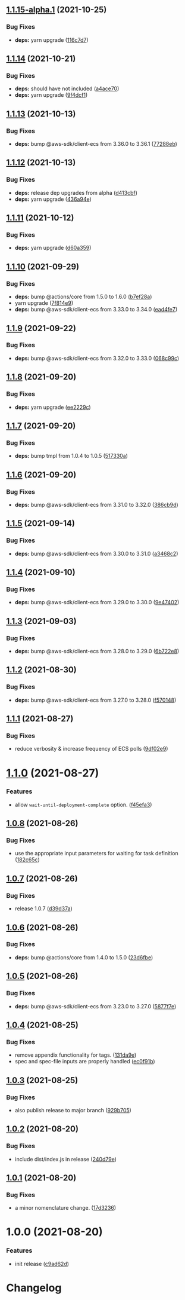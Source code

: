 ## [1.1.15-alpha.1](https://github.com/scribd/amazon-ecs-service-action/compare/v1.1.14...v1.1.15-alpha.1) (2021-10-25)


### Bug Fixes

* **deps:** yarn upgrade ([116c7d7](https://github.com/scribd/amazon-ecs-service-action/commit/116c7d728b6880329fcfd8a327a768a895471883))

## [1.1.14](https://github.com/scribd/amazon-ecs-service-action/compare/v1.1.13...v1.1.14) (2021-10-21)


### Bug Fixes

* **deps:** should have not included ([a4ace70](https://github.com/scribd/amazon-ecs-service-action/commit/a4ace701a8a88da57f298ade273cdad4c6c5a2f6))
* **deps:** yarn upgrade ([9f4dcf1](https://github.com/scribd/amazon-ecs-service-action/commit/9f4dcf1844ec5d3df5f814d0ff1ea2ab465e6949))

## [1.1.13](https://github.com/scribd/amazon-ecs-service-action/compare/v1.1.12...v1.1.13) (2021-10-13)


### Bug Fixes

* **deps:** bump @aws-sdk/client-ecs from 3.36.0 to 3.36.1 ([77288eb](https://github.com/scribd/amazon-ecs-service-action/commit/77288eb521482a0467f1d11543384c3121005c97))

## [1.1.12](https://github.com/scribd/amazon-ecs-service-action/compare/v1.1.11...v1.1.12) (2021-10-13)


### Bug Fixes

* **deps:** release dep upgrades from alpha ([d413cbf](https://github.com/scribd/amazon-ecs-service-action/commit/d413cbfa352c6d5a8a3fccb40e4cc127a14c03ea))
* **deps:** yarn upgrade ([436a94e](https://github.com/scribd/amazon-ecs-service-action/commit/436a94e2ecd33fa0097e18a09cc57200afc966dc))

## [1.1.11](https://github.com/scribd/amazon-ecs-service-action/compare/v1.1.10...v1.1.11) (2021-10-12)


### Bug Fixes

* **deps:** yarn upgrade ([d60a359](https://github.com/scribd/amazon-ecs-service-action/commit/d60a3592107f3ba26dd2b50cec436f692925fc2d))

## [1.1.10](https://github.com/scribd/amazon-ecs-service-action/compare/v1.1.9...v1.1.10) (2021-09-29)


### Bug Fixes

* **deps:** bump @actions/core from 1.5.0 to 1.6.0 ([b7ef28a](https://github.com/scribd/amazon-ecs-service-action/commit/b7ef28a9012b282e46d34c7a0f39fcafed198990))
* yarn upgrade ([7f814e9](https://github.com/scribd/amazon-ecs-service-action/commit/7f814e9c8bf6be305db37fe62f9d159e9150549e))
* **deps:** bump @aws-sdk/client-ecs from 3.33.0 to 3.34.0 ([ead4fe7](https://github.com/scribd/amazon-ecs-service-action/commit/ead4fe705ff1df21716d1085f717c2e0d18ac420))

## [1.1.9](https://github.com/scribd/amazon-ecs-service-action/compare/v1.1.8...v1.1.9) (2021-09-22)


### Bug Fixes

* **deps:** bump @aws-sdk/client-ecs from 3.32.0 to 3.33.0 ([068c99c](https://github.com/scribd/amazon-ecs-service-action/commit/068c99c0630b75d64c1a710abe1da1c60b1584cb))

## [1.1.8](https://github.com/scribd/amazon-ecs-service-action/compare/v1.1.7...v1.1.8) (2021-09-20)


### Bug Fixes

* **deps:** yarn upgrade ([ee2229c](https://github.com/scribd/amazon-ecs-service-action/commit/ee2229c513724330ca1356560fed8307d5ca17b9))

## [1.1.7](https://github.com/scribd/amazon-ecs-service-action/compare/v1.1.6...v1.1.7) (2021-09-20)


### Bug Fixes

* **deps:** bump tmpl from 1.0.4 to 1.0.5 ([517330a](https://github.com/scribd/amazon-ecs-service-action/commit/517330a314002bfaee0aea9c9aa429c9a4db21c4))

## [1.1.6](https://github.com/scribd/amazon-ecs-service-action/compare/v1.1.5...v1.1.6) (2021-09-20)


### Bug Fixes

* **deps:** bump @aws-sdk/client-ecs from 3.31.0 to 3.32.0 ([386cb9d](https://github.com/scribd/amazon-ecs-service-action/commit/386cb9d5b4ebb0a834e8e77fd7d040d746b26a82))

## [1.1.5](https://github.com/scribd/amazon-ecs-service-action/compare/v1.1.4...v1.1.5) (2021-09-14)


### Bug Fixes

* **deps:** bump @aws-sdk/client-ecs from 3.30.0 to 3.31.0 ([a3468c2](https://github.com/scribd/amazon-ecs-service-action/commit/a3468c2be82546a273b74dc06c8737b58c653aff))

## [1.1.4](https://github.com/scribd/amazon-ecs-service-action/compare/v1.1.3...v1.1.4) (2021-09-10)


### Bug Fixes

* **deps:** bump @aws-sdk/client-ecs from 3.29.0 to 3.30.0 ([9e47402](https://github.com/scribd/amazon-ecs-service-action/commit/9e474024067a866809ac5ca5d493f3590f1cbaca))

## [1.1.3](https://github.com/scribd/amazon-ecs-service-action/compare/v1.1.2...v1.1.3) (2021-09-03)


### Bug Fixes

* **deps:** bump @aws-sdk/client-ecs from 3.28.0 to 3.29.0 ([6b722e8](https://github.com/scribd/amazon-ecs-service-action/commit/6b722e86ccffb8cbc7c47958907c5021f9ccff0f))

## [1.1.2](https://github.com/scribd/amazon-ecs-service-action/compare/v1.1.1...v1.1.2) (2021-08-30)


### Bug Fixes

* **deps:** bump @aws-sdk/client-ecs from 3.27.0 to 3.28.0 ([f570148](https://github.com/scribd/amazon-ecs-service-action/commit/f5701483b593aba4612971c6174fe725c95cd201))

## [1.1.1](https://github.com/scribd/amazon-ecs-service-action/compare/v1.1.0...v1.1.1) (2021-08-27)


### Bug Fixes

* reduce verbosity & increase frequency of ECS polls ([9df02e9](https://github.com/scribd/amazon-ecs-service-action/commit/9df02e9d6bd9020124e5067b7e67c98b85d857be))

# [1.1.0](https://github.com/scribd/amazon-ecs-service-action/compare/v1.0.8...v1.1.0) (2021-08-27)


### Features

* allow `wait-until-deployment-complete` option.  ([f45efa3](https://github.com/scribd/amazon-ecs-service-action/commit/f45efa35a041d47ffeb574d9b18aa19855321ba9))

## [1.0.8](https://github.com/scribd/amazon-ecs-service-action/compare/v1.0.7...v1.0.8) (2021-08-26)


### Bug Fixes

* use the appropriate input parameters for waiting for task definition ([182c65c](https://github.com/scribd/amazon-ecs-service-action/commit/182c65c677d7ec3e78ba2f86305add359031795f))

## [1.0.7](https://github.com/scribd/amazon-ecs-service-action/compare/v1.0.6...v1.0.7) (2021-08-26)


### Bug Fixes

* release 1.0.7 ([d39d37a](https://github.com/scribd/amazon-ecs-service-action/commit/d39d37ac73e36bb85ed929a8d2306b2316479ae8))

## [1.0.6](https://github.com/scribd/amazon-ecs-service-action/compare/v1.0.5...v1.0.6) (2021-08-26)


### Bug Fixes

* **deps:** bump @actions/core from 1.4.0 to 1.5.0 ([23d6fbe](https://github.com/scribd/amazon-ecs-service-action/commit/23d6fbe830a95a43a489b48a628ede8174970d4d))

## [1.0.5](https://github.com/scribd/amazon-ecs-service-action/compare/v1.0.4...v1.0.5) (2021-08-26)


### Bug Fixes

* **deps:** bump @aws-sdk/client-ecs from 3.23.0 to 3.27.0 ([5877f7e](https://github.com/scribd/amazon-ecs-service-action/commit/5877f7ed658b5f7b10430dbce660e42bdce2f2c1))

## [1.0.4](https://github.com/scribd/amazon-ecs-service-action/compare/v1.0.3...v1.0.4) (2021-08-25)


### Bug Fixes

* remove appendix functionality for tags. ([131da9e](https://github.com/scribd/amazon-ecs-service-action/commit/131da9e3a10fac1d1c749725b29beec2c6055b1e))
* spec and spec-file inputs are properly handled ([ec0f91b](https://github.com/scribd/amazon-ecs-service-action/commit/ec0f91b2eb71bb7599882c383752a61420141f74))

## [1.0.3](https://github.com/scribd/amazon-ecs-service-action/compare/v1.0.2...v1.0.3) (2021-08-25)


### Bug Fixes

* also publish release to major branch ([929b705](https://github.com/scribd/amazon-ecs-service-action/commit/929b7055ed6420b34886606480884451310f65f8))

## [1.0.2](https://github.com/scribd/amazon-ecs-service-action/compare/v1.0.1...v1.0.2) (2021-08-20)


### Bug Fixes

* include dist/index.js in release ([240d79e](https://github.com/scribd/amazon-ecs-service-action/commit/240d79e2da356c568e0e71bbb07ac1dabb7cd02c))

## [1.0.1](https://github.com/scribd/amazon-ecs-service-action/compare/v1.0.0...v1.0.1) (2021-08-20)


### Bug Fixes

* a minor nomenclature change. ([17d3236](https://github.com/scribd/amazon-ecs-service-action/commit/17d32362236398aeaf738a257355934ca02129a0))

# 1.0.0 (2021-08-20)


### Features

* init release ([c9ad62d](https://github.com/scribd/amazon-ecs-service-action/commit/c9ad62dd886e37e568779de479e9cb66054d020c))

# Changelog
